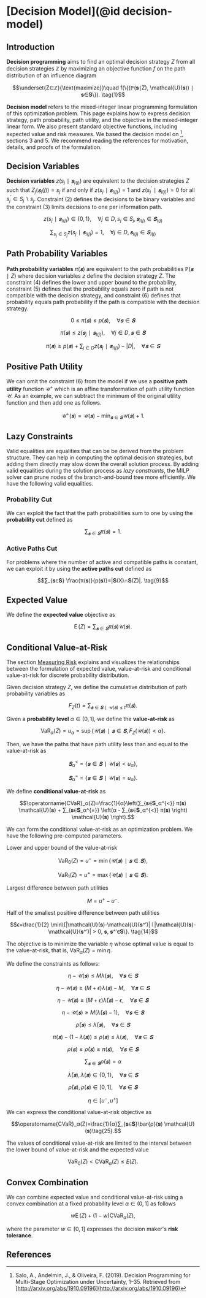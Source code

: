 # [Decision Model](@id decision-model)
## Introduction
**Decision programming** aims to find an optimal decision strategy $Z$ from all decision strategies $ℤ$ by maximizing an objective function $f$ on the path distribution of an influence diagram

$$\underset{Z∈ℤ}{\text{maximize}}\quad f(\{(ℙ(𝐬∣Z), \mathcal{U}(𝐬)) ∣ 𝐬∈𝐒\}). \tag{1}$$

**Decision model** refers to the mixed-integer linear programming formulation of this optimization problem. This page explains how to express decision strategy, path probability, path utility, and the objective in the mixed-integer linear form. We also present standard objective functions, including expected value and risk measures.  We based the decision model on [^1], sections 3 and 5. We recommend reading the references for motivation, details, and proofs of the formulation.


## Decision Variables
**Decision variables** $z(s_j∣𝐬_{I(j)})$ are equivalent to the decision strategies $Z$ such that $Z_j(𝐬_I(j))=s_j$ if and only if $z(s_j∣𝐬_{I(j)})=1$ and $z(s_{j}^′∣𝐬_{I(j)})=0$ for all $s_{j}^′∈S_j∖s_j.$ Constraint $(2)$ defines the decisions to be binary variables and the constraint $(3)$ limits decisions to one per information path.

$$z(s_j∣𝐬_{I(j)}) ∈ \{0,1\},\quad ∀j∈D, s_j∈S_j, 𝐬_{I(j)}∈𝐒_{I(j)} \tag{2}$$

$$∑_{s_j∈S_j} z(s_j∣𝐬_{I(j)})=1,\quad ∀j∈D, 𝐬_{I(j)}∈𝐒_{I(j)} \tag{3}$$


## Path Probability Variables
**Path probability variables** $π(𝐬)$ are equivalent to the path probabilities $ℙ(𝐬∣Z)$ where decision variables $z$ define the decision strategy $Z$. The constraint $(4)$ defines the lower and upper bound to the probability, constraint $(5)$ defines that the probability equals zero if path is not compatible with the decision strategy, and constraint $(6)$ defines that probability equals path probability if the path is compatible with the decision strategy.

$$0≤π(𝐬)≤p(𝐬),\quad ∀𝐬∈𝐒 \tag{4}$$

$$π(𝐬) ≤ z(𝐬_j∣𝐬_{I(j)}),\quad ∀j∈D, 𝐬∈𝐒 \tag{5}$$

$$π(𝐬) ≥ p(𝐬) + ∑_{j∈D} z(𝐬_j∣𝐬_{I(j)}) - |D|,\quad ∀𝐬∈𝐒 \tag{6}$$


## Positive Path Utility
We can omit the constraint $(6)$ from the model if we use a **positive path utility** function $\mathcal{U}^+$ which is an affine transformation of path utility function $\mathcal{U}.$ As an example, we can subtract the minimum of the original utility function and then add one as follows.

$$\mathcal{U}^+(𝐬) = \mathcal{U}(𝐬) - \min_{𝐬∈𝐒} \mathcal{U}(𝐬) + 1. \tag{7}$$


## Lazy Constraints
Valid equalities are equalities that can be be derived from the problem structure. They can help in computing the optimal decision strategies, but adding them directly may slow down the overall solution process. By adding valid equalities during the solution process as *lazy constraints*, the MILP solver can prune nodes of the branch-and-bound tree more efficiently. We have the following valid equalities.

### Probability Cut
We can exploit the fact that the path probabilities sum to one by using the **probability cut** defined as

$$∑_{𝐬∈𝐒}π(𝐬)=1. \tag{8}$$

### Active Paths Cut
For problems where the number of active and compatible paths is constant, we can exploit it by using the **active paths cut** defined as

$$∑_{𝐬∈𝐒} \frac{π(𝐬)}{p(𝐬)}=|𝐒(X)∩𝐒(Z)|. \tag{9}$$


## Expected Value
We define the **expected value** objective as

$$\operatorname{E}(Z) = ∑_{𝐬∈𝐒} π(𝐬) \mathcal{U}(𝐬). \tag{10}$$


## Conditional Value-at-Risk
The section [Measuring Risk](@ref) explains and visualizes the relationships between the formulation of expected value, value-at-risk and conditional value-at-risk for discrete probability distribution.

Given decision strategy $Z,$ we define the cumulative distribution of path probability variables as

$$F_Z(t) = ∑_{𝐬∈𝐒∣\mathcal{U}(𝐬)≤t} π(𝐬).$$

Given a **probability level** $α∈(0, 1],$ we define the **value-at-risk** as

$$\operatorname{VaR}_α(Z)=u_α=\sup \{\mathcal{U}(𝐬)∣𝐬∈𝐒, F_Z(\mathcal{U}(𝐬))<α\}.$$

Then, we have the paths that have path utility less than and equal to the value-at-risk as

$$𝐒_{α}^{<}=\{𝐬∈𝐒∣\mathcal{U}(𝐬)<u_α\},$$

$$𝐒_{α}^{=}=\{𝐬∈𝐒∣\mathcal{U}(𝐬)=u_α\}.$$

We define **conditional value-at-risk** as

$$\operatorname{CVaR}_α(Z)=\frac{1}{α}\left(∑_{𝐬∈𝐒_α^{<}} π(𝐬) \mathcal{U}(𝐬) + ∑_{𝐬∈𝐒_α^{=}} \left(α - ∑_{𝐬∈𝐒_α^{<}} π(𝐬) \right) \mathcal{U}(𝐬) \right).$$

We can form the conditional value-at-risk as an optimization problem. We have the following pre-computed parameters.

Lower and upper bound of the value-at-risk

$$\operatorname{VaR}_0(Z)=u^-=\min\{\mathcal{U}(𝐬)∣𝐬∈𝐒\}, \tag{11}$$

$$\operatorname{VaR}_1(Z)=u^+=\max\{\mathcal{U}(𝐬)∣𝐬∈𝐒\}. \tag{12}$$

Largest difference between path utilities

$$M=u^+-u^-. \tag{13}$$

Half of the smallest positive difference between path utilities

$$ϵ=\frac{1}{2} \min\{|\mathcal{U}(𝐬)-\mathcal{U}(𝐬^′)| ∣ |\mathcal{U}(𝐬)-\mathcal{U}(𝐬^′)| > 0, 𝐬, 𝐬^′∈𝐒\}. \tag{14}$$

The objective is to minimize the variable $η$ whose optimal value is equal to the value-at-risk, that is, $\operatorname{VaR}_α(Z)=\min η.$

We define the constraints as follows:

$$η-\mathcal{U}(𝐬)≤M λ(𝐬),\quad ∀𝐬∈𝐒 \tag{14}$$

$$η-\mathcal{U}(𝐬)≥(M+ϵ) λ(𝐬) - M,\quad ∀𝐬∈𝐒 \tag{15}$$

$$η-\mathcal{U}(𝐬)≤(M+ϵ) \bar{λ}(𝐬) - ϵ,\quad ∀𝐬∈𝐒 \tag{16}$$

$$η-\mathcal{U}(𝐬)≥M (\bar{λ}(𝐬) - 1),\quad ∀𝐬∈𝐒 \tag{17}$$

$$\bar{ρ}(𝐬) ≤ \bar{λ}(𝐬),\quad ∀𝐬∈𝐒 \tag{18}$$

$$π(𝐬) - (1 - λ(𝐬)) ≤ ρ(𝐬) ≤ λ(𝐬),\quad ∀𝐬∈𝐒 \tag{19}$$

$$ρ(𝐬) ≤ \bar{ρ}(𝐬) ≤ π(𝐬),\quad ∀𝐬∈𝐒 \tag{20}$$

$$∑_{𝐬∈𝐒}\bar{ρ}(𝐬) = α \tag{21}$$

$$\bar{λ}(𝐬), λ(𝐬)∈\{0, 1\},\quad ∀𝐬∈𝐒 \tag{22}$$

$$\bar{ρ}(𝐬),ρ(𝐬)∈[0, 1],\quad ∀𝐬∈𝐒 \tag{23}$$

$$η∈[u^-, u^+] \tag{24}$$

We can express the conditional value-at-risk objective as

$$\operatorname{CVaR}_α(Z)=\frac{1}{α}∑_{𝐬∈𝐒}\bar{ρ}(𝐬) \mathcal{U}(𝐬)\tag{25}.$$

The values of conditional value-at-risk are limited to the interval between the lower bound of value-at-risk and the expected value

$$\operatorname{VaR}_0(Z)<\operatorname{CVaR}_α(Z)≤E(Z).$$


## Convex Combination
We can combine expected value and conditional value-at-risk using a convex combination at a fixed probability level $α∈(0, 1]$ as follows

$$w \operatorname{E}(Z) + (1-w) \operatorname{CVaR}_α(Z), \tag{26}$$

where the parameter $w∈[0, 1]$ expresses the decision maker's **risk tolerance**.


## References
[^1]: Salo, A., Andelmin, J., & Oliveira, F. (2019). Decision Programming for Multi-Stage Optimization under Uncertainty, 1–35. Retrieved from [http://arxiv.org/abs/1910.09196](http://arxiv.org/abs/1910.09196)
